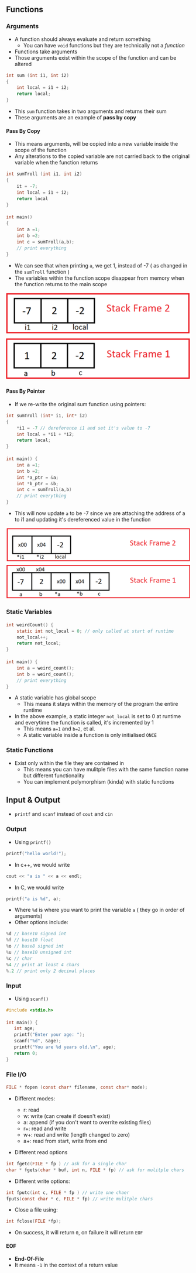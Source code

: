 ## Functions

### Arguments

- A function should always evaluate and return something
	- You can have `void` functions but they are technically not a *function*
- Functions take arguments
- Those arguments exist within the scope of the function and can be altered

```c
int sum (int i1, int i2)
{
	int local = i1 + i2;
	return local;
}
```

- This `sum` function takes in two arguments and returns their sum
- These arguments are an example of **pass by copy**

#### Pass By Copy
- This means arguments, will be copied into a new variable inside the scope of the function
- Any alterations to the copied variable are not carried back to the original variable when the function returns

```c
int sumTroll (int i1, int i2)
{
	it = -7;
	int local = i1 + i2;
	return local
}

int main()
{
	int a =1;
	int b =2;
	int c = sumTroll(a,b);
	// print everything
}
```

- We can see that when printing `a`, we get 1, instead of -7 ( as changed in the `sumTroll` function )
- The variables within the function scope disappear from memory when the function returns to the main scope

![Pasted%20image%2020230319203217.png](/Images/Pasted%20image%2020230319203217.png)



#### Pass By Pointer
- If we re-write the original sum function using pointers:

```c
int sumTroll (int* i1, int* i2)
{
	*i1 = -7 // dereference i1 and set it's value to -7
	int local = *i1 + *i2;
	return local;
}

int main() {
	int a =1;
	int b =2;
	int *a_ptr = &a;
	int *b_ptr = &b;
	int c = sumTroll(a,b)
	// print everything
}
```

- This will now update `a` to be -7 since we are attaching the address of a to i1 and updating it's dereferenced value in the function

![Pasted%20image%2020230319203205.png](/Images/Pasted%20image%2020230319203205.png)

### Static Variables

```c
int weirdCount() {
	static int not_local = 0; // only called at start of runtime
	not_local++;
	return not_local;
}

int main() {
	int a = weird_count();
	int b = weird_count();
	// print everything
}
```

- A static variable has global scope
	- This means it stays within the memory of the program the entire runtime
- In the above example, a static integer `not_local` is set to 0 at runtime and everytime the function is called, it's incremented by 1
	- This means `a=1` and `b=2`, et al.
	- A static variable inside a function is only initialised `ONCE`

### Static Functions
- Exist only within the file they are contained in
	- This means you can have mulitple files with the same function name but different functionality
	- You can implement polymorphism (kinda) with static functions

## Input & Output
- `printf` and `scanf` instead of `cout` and `cin`

### Output
- Using `printf()`

```c
printf("hello world!");
```

- In c++, we would write

```cpp
cout << "a is " << a << endl;
```

- In C, we would write

```c
printf("a is %d", a);
```

- Where `%d` is where you want to print the variable `a` ( they go in order of arguments)
- Other options include:

```c
%d // base10 signed int
%f // base10 float
%o // base8 signed int
%u // base10 unsigned int
%c // char
%4 // print at least 4 chars
%.2 // print only 2 decimal places
```

### Input

- Using `scanf()`

```C
#include <stdio.h>

int main() {
   int age;
   printf("Enter your age: ");
   scanf("%d", &age);
   printf("You are %d years old.\n", age);
   return 0;
}
```

### File I/O

```C
FILE * fopen (const char* filename, const char* mode);
```

- Different modes:
	- r: read
	- w: write (can create if doesn't exist)
	- a: append (if you don't want to overrite existing files)
	- r+: read and write
	- w+: read and write (length changed to zero)
	- a+: read from start, write from end

- Different read options

```c
int fgetc(FILE * fp ) // ask for a single char
char * fgets(char * buf, int n, FILE * fp) // ask for mulitple chars
```

- Different write options:

```c
int fputc(int c, FILE * fp ) // write one chaer
fputs(const char * c, FILE * fp) // write mulitple chars
```

- Close a file using:

```c
int fclose(FILE *fp);
```

- On success, it will return `0`, on failure it will return `EOF`

#### EOF
- **End-Of-File**
- It means `-1` in the context of a return value